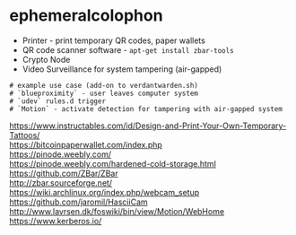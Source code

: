 # ephemeralcolophon

* Printer - print temporary QR codes, paper wallets  
* QR code scanner software - `apt-get install zbar-tools`  
* Crypto Node  
* Video Surveillance for system tampering (air-gapped)  

```
# example use case (add-on to verdantwarden.sh)  
# `blueproximity` - user leaves computer system  
# `udev` rules.d trigger  
# `Motion` - activate detection for tampering with air-gapped system
```

https://www.instructables.com/id/Design-and-Print-Your-Own-Temporary-Tattoos/  
https://bitcoinpaperwallet.com/index.php  
https://pinode.weebly.com/  
https://pinode.weebly.com/hardened-cold-storage.html  
https://github.com/ZBar/ZBar  
http://zbar.sourceforge.net/  
https://wiki.archlinux.org/index.php/webcam_setup  
https://github.com/jaromil/HasciiCam  
http://www.lavrsen.dk/foswiki/bin/view/Motion/WebHome  
https://www.kerberos.io/  
